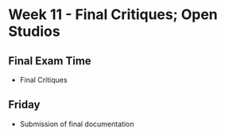 # Week 11 - Final Critiques; Open Studios

## Final Exam Time

- Final Critiques

## Friday

- Submission of final documentation

